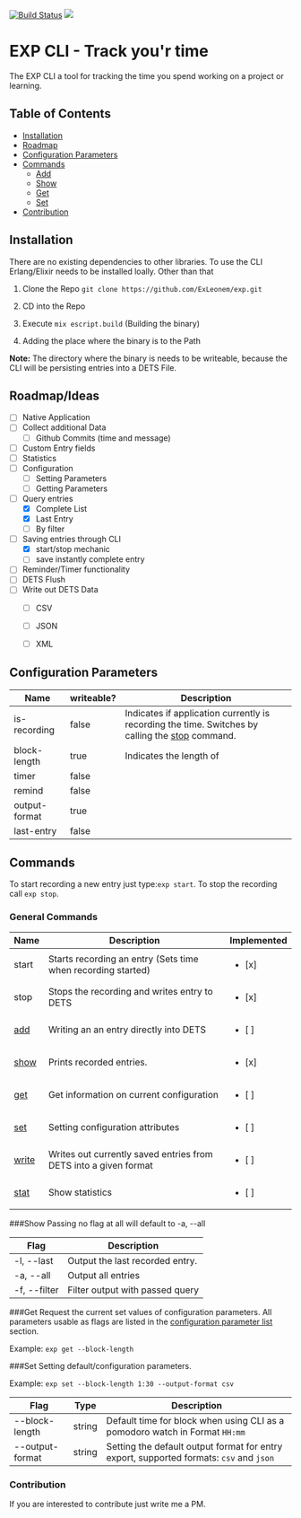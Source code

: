 [![Build Status](https://travis-ci.com/ExLeonem/exp.svg?branch=master)](https://travis-ci.com/ExLeonem/exp)
![](https://img.shields.io/badge/elixir-1.9.1-blue)


#  EXP CLI - Track you'r time
The EXP CLI a tool for tracking the time you spend working on a project or learning. 


## Table of Contents
- [Installation](#Installation)
- [Roadmap](#Roadmap)
- [Configuration Parameters](#Configuration_Parameters)
- [Commands](#Commands)
  - [Add](#Add)
  - [Show](#Show)
  - [Get](#Get)
  - [Set](#Set)
- [Contribution](#Contribution)


## Installation
There are no existing dependencies to other libraries.
To use the CLI Erlang/Elixir needs to be installed loally. Other than that

1. Clone the Repo
`git clone https://github.com/ExLeonem/exp.git`

2. CD into the Repo
3. Execute `mix escript.build` (Building the binary)
4. Adding the place where the binary is to the Path


**Note:** The directory where the binary is needs to be writeable, because the CLI will be persisting entries into a DETS File.

<!-- If [available in Hex](https://hex.pm/docs/publish), the package can be installed
by adding `exp` to your list of dependencies in `mix.exs`:

```elixir
def deps do
  [
    {:exp, "~> 0.1.0"}
  ]
end
```
Documentation can be generated with [ExDoc](https://github.com/elixir-lang/ex_doc)
and published on [HexDocs](https://hexdocs.pm). Once published, the docs can
be found at [https://hexdocs.pm/exp](https://hexdocs.pm/exp). -->

## Roadmap/Ideas

- [ ] Native Application 
- [ ] Collect additional Data
  - [ ] Github Commits (time and message)
- [ ] Custom Entry fields
- [ ] Statistics 
- [ ] Configuration
  - [ ] Setting Parameters
  - [ ] Getting Parameters
- [ ] Query entries
  - [x] Complete List
  - [x] Last Entry
  - [ ] By filter
- [ ] Saving entries through CLI
  - [x] start/stop mechanic
  - [ ] save instantly complete entry
- [ ] Reminder/Timer functionality 
- [ ] DETS Flush
- [ ] Write out DETS Data
  - [ ] CSV
  - [ ] JSON
  - [ ] XML


## Configuration Parameters

Name          | writeable?  |  Description
---           | ---         | ---
is-recording  | false       | Indicates if application currently is recording the time. Switches by calling the [stop](#Commands) command.
block-length  | true        | Indicates the length of 
timer         | false       | 
remind        | false       |
output-format | true        |
last-entry    | false       |



## Commands

To start recording a new entry just type:`exp start`.
To stop the recording call `exp stop`.

### General Commands
Name            | Description                                                      | Implemented 
---             | ---                                                              | ---
start           | Starts recording an entry (Sets time when recording started)     | <ul><li>[x]</li></ul>
stop            | Stops the recording and writes entry to DETS                     | <ul><li>[x]</li></ul>
[add](#Add)     | Writing an an entry directly into DETS                           | <ul><li>[ ]</li></ul>
[show](#Show)   | Prints recorded entries.                                         | <ul><li>[x]</li></ul>
[get](#Get)     | Get information on current configuration                         | <ul><li>[ ]</li></ul>
[set](#Set)     | Setting configuration attributes                                 | <ul><li>[ ]</li></ul>
[write](#Write) | Writes out currently saved entries from DETS into a given format | <ul><li>[ ]</li></ul> 
[stat](#Stat])  | Show statistics                                                  | <ul><li>[ ]</li></ul>



###Show
Passing no flag at all will default to -a, --all

Flag          | Description
---           | ---
-l, --last    | Output the last recorded entry.
-a, --all     | Output all entries
-f, --filter  | Filter output with passed query


###Get
Request the current set values of configuration parameters. All parameters usable as flags are listed in the [configuration parameter list](#Configuration_Parameters) section.

Example: `exp get --block-length`


###Set
Setting default/configuration parameters.

Example: `exp set --block-length 1:30 --output-format csv`

Flag              | Type      |   Description
---               | ---       | ---
--block-length    | string    | Default time for block when using CLI as a pomodoro watch in Format `HH:mm`
--output-format   | string    | Setting the default output format for entry export, supported formats: `csv` and `json`




### Contribution
If you are interested to contribute just write me a PM.


